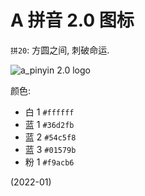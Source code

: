 # A 拼音 2.0 图标

`拼20`: 方圆之间, 刺破命运.

![a_pinyin 2.0 logo](./拼20-1024.png)

颜色:

- 白 1 `#ffffff`
- 蓝 1 `#36d2fb`
- 蓝 2 `#54c5f8`
- 蓝 3 `#01579b`
- 粉 1 `#f9acb6`

(2022-01)
